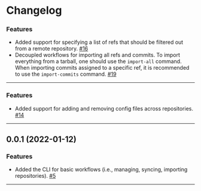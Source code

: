 # Changelog

[//]: # (You should *NOT* be adding new change log entries to this file, this)
[//]: # (file is managed by towncrier. You *may* edit previous change logs to)
[//]: # (fix problems like typo corrections or such.)
[//]: # (To add a new change log entry, please see)
[//]: # (https://docs.pulpproject.org/contributing/git.html#changelog-update)

[//]: # (WARNING: Don't drop the towncrier directive!)

[//]: # (towncrier release notes start)



### Features

- Added support for specifying a list of refs that should be filtered out from a remote repository.
  [#16](https://github.com/pulp/pulp-cli-ostree/issues/16)
- Decoupled workflows for importing all refs and commits. To import everything from a tarball, one
  should use the ``import-all`` command. When importing commits assigned to a specific ref, it is
  recommended to use the ``import-commits`` command.
  [#19](https://github.com/pulp/pulp-cli-ostree/issues/19)


---


### Features

- Added support for adding and removing config files across repositories.
  [#14](https://github.com/pulp/pulp-cli-ostree/issues/14)


---


## 0.0.1 (2022-01-12)

### Features

- Added the CLI for basic workflows (i.e., managing, syncing, importing repositories).
  [#5](https://github.com/pulp/pulp-cli-ostree/issues/5)


---
